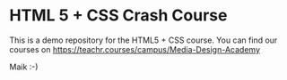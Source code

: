 # HTML 5 + CSS Crash Course

This is a demo repository for the HTML5 + CSS course.
You can find our courses on https://teachr.courses/campus/Media-Design-Academy

Maik :-)
